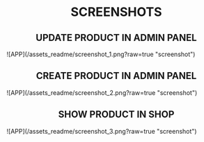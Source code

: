 <h1 align="center">SCREENSHOTS</h1>

<h2 align="center">UPDATE PRODUCT IN ADMIN PANEL</h2>
![APP](/assets_readme/screenshot_1.png?raw=true "screenshot")

<h2 align="center">CREATE PRODUCT IN ADMIN PANEL</h2>
![APP](/assets_readme/screenshot_2.png?raw=true "screenshot")

<h2 align="center">SHOW PRODUCT IN SHOP</h2>
![APP](/assets_readme/screenshot_3.png?raw=true "screenshot")
